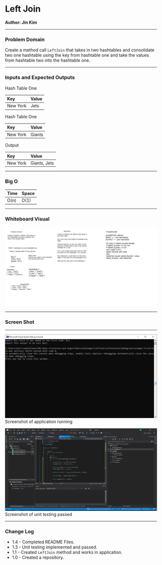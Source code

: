 # **Left Join**

**Author: Jin Kim**

---

### Problem Domain

Create a method call `LeftJoin` that takes in two hashtables and consolidate two one hashtable using the key from hashtable one and take the values from hashtable two into the hashtable one.

---

### Inputs and Expected Outputs

Hash Table One

| Key | Value |
| :----------- |:--------- |
| New York | Jets | 

Hash Table One  

| Key     |   Value    |
| :----------- |:--------- |
| New York | Giants | 

Output

| Key | Value       |
|:---------  |:--------- |
| New York       | Giants, Jets    |

---

### Big O


| Time | Space |
| :----------- | :----------- |
| O(n) | O(1) |


---


### Whiteboard Visual
![Application Demo](../../assets/LeftJoin/whiteboard.png)

---

### Screen Shot
---
![Application Demo](../../assets/LeftJoin/application.png)
Screenshot of application running

![Unit Testing](../../assets/LeftJoin/unittest.png)
Screenshot of unit testing passed

---
### Change Log
- 1.4 - Completed README Files.  
- 1.3 - Unit testing implemented and passed.
- 1.1 - Created `LeftJoin` method and works in application.
- 1.0 - Created a repository.

